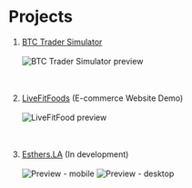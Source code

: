 # Projects

1. [BTC Trader Simulator](https://btc-trader-sim.herokuapp.com/) <br><br>
![BTC Trader Simulator preview](https://lh3.googleusercontent.com/KsvT8BHID7iDyjUsaA68m8vluUdOisjJvAhZ4E-RF06XPG5wGWZTYnPGBRq21_LHA3qR8_COhn7QBJwBhiTO8latgf6Fu4Ea96QupL29bXdndv3epplJMwe3PQXzxM4me0j1icmhbDQHvSA-_idzHojDSCiogPnukMx_vpYpleVTV-DtwmsxJFUfX8WF85lzoHSqC7MVpTlgDS9daGQZfycTdvQfUd1xIe5vUySWc6zt32JtKNEUnxoApA2kM_s8boEEsJ6oCZ-V4JgUP8NtMWua13Z5finrobcXvi-S_7KKNhTWZmawCC7fi274Tm6SzBsA2Pu8WBgoQ1KUDgglO7EAetJu1KcUbIpCC5c-9dBoXelfCZhE5VEkCvH6Lr0XiPXOwpFlWwHouiMgCR30i_5expKMv_ebLUw8SWECHwQmzywFJo_UYzzx7GL_dvor4pCpVCTe3a071eiGV6zjZF1FhQm_HekwSUFgDcj_FrDkMag-ghfVbZ2urciHK9Yhd7T9JLzM7vv013Hmjevx9RQg32paXFo-_d5lwDk1DGA6P0MTol0D290GBIchu036UMCgJmGADRLHFKbW1cn-qBrb976IdfR5CwfFywHpHOBScKNbK6V7Z2t4TxI50bcNKjGBYCWCDBrHJ-r48DkQ_DaMu6YsiEqUuwdTfvYV6GBG-Geg0QH--DxPPeCmLeC_G2QZjvyltQRWqgXwJ6cENJIw=w1918-h995-no?authuser=0)
<br><br><br>

2. [LiveFitFoods](https://livefitfoods-demo.herokuapp.com/) (E-commerce Website Demo) <br><br>
![LiveFitFood preview](https://lh3.googleusercontent.com/UbI4GLV_XUtPycyj6P__u_FNMXmbbAyZN4du1gjhyIwy6vjzMyWtsjfDxOjIauexV_xci3qGCLNVEH-AFWlw4vkl2_p_aGA_D2yaS9f-gvBzHd5Yp1pLarMXzjX9BODX-d0eOon9XqPojYv5qMqGSq6paLLLt__HKvivBRg6xhxUnHv2ooJTgIieuuoV8rj1CsDfOkUjq_Oh74cdxXW_hVXScx5nv7po7wMjqk74H7uyF_qfLXpK88zl7gG9RsY5fBwlYLJgajBf14yIhPb_gtCrh2ftsc9DmOMW0jm-KQTJfcz7OZYT8K1zpI6U1TbHNPN2CAUky5VUxoPWfOd4qjl4z9BN5QHGC9fKVkDMiq-JTMrlsf3Lja1iWyy7d0yBtIwwMmvsogbgpwIWRl2PBdm3tJQxaBnmpRyBaj-UfzG0TOZsyc5XB9bKeTSMVRCYnMQvEwkLeXRT1G9H0GV3ERXqqrN-76wGVuenOMyERXWZP60VmSMo700DeTFbPzFFo90H2RAKcmDHTJ8eAPHJJGXD5zM6BdWFfIDTGAWPP80uons0_3ehHlMeqRNYdeDIdW8voZOLXtobmjTuos0wfQH_0h7XKWat3a4n99ITR-cGQeIoJuL1GAr72IiiARfPmA48JWOY3HIKqoyNPU5cO1N06c5Qnl8iWYQelYtMOhcdGbCT_gXRB4ynC9BrAPqOg31J8XuJM69w-NiidMhjzYdm=w1900-h995-no?authuser=0)
<br><br><br>

3. [Esthers.LA](https://github.com/JoonsubHwang/esthers-la) (In development) <br><br>
![Preview - mobile](https://lh3.googleusercontent.com/TN4AD7Lfwk5Ncb0ddel5O9QrNt7MN8-U4hGYwprLbDhWMYlmH4I5wIbtKcGrEIe5Es6R-GzJWgY_LvEjhHsbkOfxKJbxg2Myq6YjQrCJMEt5sraN0o1QO8DCQpQUHjTO3kf7kkKyteLex_KdR_GT_8WYNabRCMI53TZwpAh3v6fKblZcjLvfXb-qamPiEVc3uX7ocD8Q6XI6EneJHrrWRGeMQq4vfC7D-RXykomy2-N58v5RiJsL4c0aGpOIBOi8NDLy_m-YGyysMOiuspEZTTRURLH28g-AvEGZtCTwDfszfeQXnoB5bOyVQp6Fr44wG5i_nAvs1aFukP6jd9lhcRD4o9H-xDDqLIDb6aIBXOvkC3HbjQjgRzojLe43HmLUy10My8Nt9LdJS2km-_8Pb4IKYblKfKjPmEKam5ZSrGzKW1OYAe9BZkk7Hv-jWqKqOVhCH6ZQmzFSvBXBuH7cwxTFq3bra9nxTTbuxYdjJnFeMSCEjm-UxWprN7Wq3sdlVnyH-7AoMohB1xt17IJfCEAC_VeP6LrOrk03sWEb_8ydJhzQdxTkCCeFky70PNjJAnQFLxUk1DjJlt-cp6ram7ZZMX_aqKYPDIxDxVNF-QH9lqJUR0ONSqUSU_-4c6QIUkimYolgQm5uaE6ThlvUTl06me0ZKE1kecFJBnjVRqaYwb8m5xsjlDT3OpizCX41IsjzZOyoPyk94Qbx4me0zXfU=w362-h740-no?authuser=0)
![Preview - desktop](https://lh3.googleusercontent.com/IgpZy917dEsT1pYbW2-LXrivKjpvWqcB5DCysbUi3yuxqPQ7d9pIlB3iqKI9-S-YEdXd8-thoTNGFsVoBypqUYe06SnRfNnIY840P_Uz8Pn39KgAC3fJ8DldSBZM8jUte_PJ2oAIrnkUhXnUF2WrpkzcToU415BYiRyIi6g6w89pOvfg2WCOgMs029MauK9oVSS-GAjo5FnyfynFBGBTQATAxwoq1FT4WHWAVql-KqTqoFnrEjvlkfzdr_oyRIIMnCTepsizfIKJEGhnTy1TrkMpumMP7vFqzItPa48M2Euk4HF8WEwPmnk5YJVwgUaARG_w42y1zoG2aoHyG9pZnFWPzlAXDhTIKXN6_1zd62gux3DkHqw7CLII7kYu9P5pBsTPU7lOZ07snT18uTZp9uEPFWCxxCxI7cj8VFIP_1WeOdlRA1CV6SG99lFsjZ-QGm4NI7CVF4OjCl1G4m5YslLGwC8Vcd5KMFEhFPLVamZ0sJB7n-UVBwzNcVvbhB0iZ44iqAuR7n-SkGerR9p0id6CepBAfCVR2jpnR0xudxfrhWdNy9H3_QfkWkitOaH4-NAb-AADpeCnUUNj7LTkRI-_r-ZZFLeVJk-E0VKnnwYBuAwga12rKjbasO-GudbWFhdYFxq-81LbHwMpmeKUIIbFUOTW5a9ruCchEgFhieIX0laayBOO5FeMG_iA9jI9M5uXnvi3-QcvQvs3v7JxiKiv=w1900-h995-no?authuser=0)
